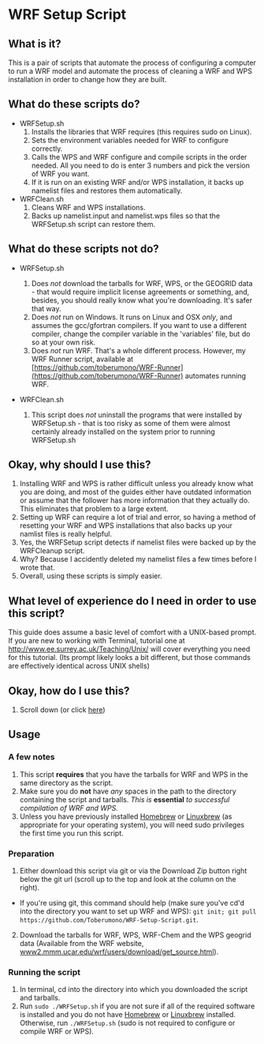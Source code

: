 # <a name="Readme"></a><a name="readme"></a>WRF Setup Script
## <a name="wii"></a>What is it?
This is a pair of scripts that automate the process of configuring a computer to run a WRF model and automate the process of cleaning a WRF and WPS installation in order to change how they are built.

## <a name="wdtsd"></a>What do these scripts do?

+ WRFSetup.sh
	1. Installs the libraries that WRF requires (this requires sudo on Linux).
	2. Sets the environment variables needed for WRF to configure correctly.
	3. Calls the WPS and WRF configure and compile scripts in the order needed.  All you need to do is enter 3 numbers and pick the version of WRF you want.
	4. If it is run on an existing WRF and/or WPS installation, it backs up namelist files and restores them automatically.
+ WRFClean.sh
	1. Cleans WRF and WPS installations.
	2. Backs up namelist.input and namelist.wps files so that the WRFSetup.sh script can restore them.

## <a name="wdtsnd"></a>What do these scripts not do?

+ WRFSetup.sh
	1. Does *not* download the tarballs for WRF, WPS, or the GEOGRID data - that would require implicit license agreements or something, and, besides, you should really know what you're downloading.  It's safer that way.
	2. Does *not* run on Windows.  It runs on Linux and OSX *only*, and assumes the gcc/gfortran compilers.  If you want to use a different compiler, change the compiler variable in the 'variables' file, but do so at your own risk.
	3. Does *not* run WRF.  That's a whole different process.  However, my WRF Runner script, available at [https://github.com/toberumono/WRF-Runner](https://github.com/toberumono/WRF-Runner) automates running WRF.

+ WRFClean.sh
	1. This script does *not* uninstall the programs that were installed by WRFSetup.sh - that is too risky as some of them were almost certainly already installed on the system prior to running WRFSetup.sh

## <a name="owsiut"></a>Okay, why should I use this?

1. Installing WRF and WPS is rather difficult unless you already know what you are doing, and most of the guides either have outdated information or assume that the follower has more information that they actually do.  This eliminates that problem to a large extent.
2. Setting up WRF can require a lot of trial and error, so having a method of resetting your WRF and WPS installations that also backs up your namlist files is really helpful.
  1. Yes, the WRFSetup script detects if namelist files were backed up by the WRFCleanup script.
  2. Why?  Because I accidently deleted my namelist files a few times before I wrote that.
3. Overall, using these scripts is simply easier.

## <a name="wloediniotuts"></a>What level of experience do I need in order to use this script?
This guide does assume a basic level of comfort with a UNIX-based prompt. If you are new to working with Terminal, tutorial one at http://www.ee.surrey.ac.uk/Teaching/Unix/ will cover everything you need for this tutorial. (Its prompt likely looks a bit different, but those commands are effectively identical across UNIX shells)

## Okay, how do I use this?

1. Scroll down (or click [here](#Usage))

## <a name="Usage"></a><a name="usage"></a>Usage

### A few notes
1. This script **requires** that you have the tarballs for WRF and WPS in the same directory as the script.
2. Make sure you do **not** have *any* spaces in the path to the directory containing the script and tarballs.  *This is* **essential** *to successful compilation of WRF and WPS.*
3. Unless you have previously installed [Homebrew](http://brew.sh) or [Linuxbrew](https://github.com/Homebrew/linuxbrew) (as appropriate for your operating system), you will need sudo privileges the first time you run this script.

### Preparation
1. Either download this script via git or via the Download Zip button right below the git url (scroll up to the top and look at the column on the right).
  + If you're using git, this command should help (make sure you've cd'd into the directory you want to set up WRF and WPS): `git init; git pull https://github.com/Toberumono/WRF-Setup-Script.git`.
2. Download the tarballs for WRF, WPS, WRF-Chem and the WPS geogrid data (Available from the WRF website, [www2.mmm.ucar.edu/wrf/users/download/get_source.html](www2.mmm.ucar.edu/wrf/users/download/get_source.html)).

### Running the script
1. In terminal, cd into the directory into which you downloaded the script and tarballs.
2. Run `sudo ./WRFSetup.sh` if you are not sure if all of the required software is installed and you do not have [Homebrew](http://brew.sh) or [Linuxbrew](https://github.com/Homebrew/linuxbrew) installed.  Otherwise, run `./WRFSetup.sh` (sudo is not required to configure or compile WRF or WPS).
